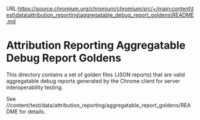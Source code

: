 URL:https://source.chromium.org/chromium/chromium/src/+/main:content\test\data\attribution_reporting\aggregatable_debug_report_goldens\README.md
# Attribution Reporting Aggregatable Debug Report Goldens

This directory contains a set of golden files (JSON reports) that are valid
aggregatable debug reports generated by the Chrome client for server
interoperability testing.

See //content/test/data/attribution_reporting/aggregatable_report_goldens/README
for details.
